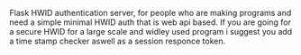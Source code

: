 Flask HWID authentication server, for people who are making programs and need a simple minimal HWID auth that is web api based. If you are going for a secure HWID for a large scale and widley used program i suggest you add a time stamp checker aswell as a session responce token.
